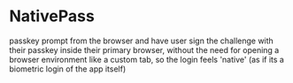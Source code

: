 # NativePass
passkey prompt from the browser and have user sign the challenge with their passkey inside their primary browser, without the need for opening a browser environment like a custom tab, so the login feels 'native' (as if its a biometric login of the app itself)
